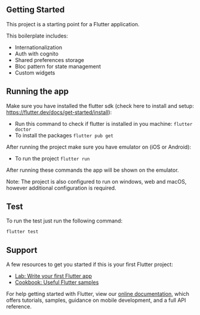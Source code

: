 ## Getting Started

This project is a starting point for a Flutter application.

This boilerplate includes:

- Internationalization
- Auth with cognito
- Shared preferences storage
- Bloc pattern for state management
- Custom widgets

## Running the app

Make sure you have installed the flutter sdk (check here to install and setup: https://flutter.dev/docs/get-started/install):

- Run this command to check if flutter is installed in you machine: ``` flutter doctor ```
- To install the packages ``` flutter pub get ```

After running the project make sure you have emulator on (iOS or Android):

- To run the project ``` flutter run ```

After running these commands the app will be shown on the emulator.

Note: The project is also configured to run on windows, web and macOS, however additional configuration is required.

## Test

To run the test just run the following command:

``` flutter test ```

## Support

A few resources to get you started if this is your first Flutter project:

- [Lab: Write your first Flutter app](https://flutter.dev/docs/get-started/codelab)
- [Cookbook: Useful Flutter samples](https://flutter.dev/docs/cookbook)

For help getting started with Flutter, view our
[online documentation](https://flutter.dev/docs), which offers tutorials,
samples, guidance on mobile development, and a full API reference.
